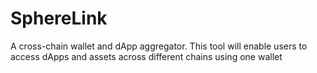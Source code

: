 # SphereLink
A cross-chain wallet and dApp aggregator. This tool will enable users to access dApps and assets across different chains using one wallet
